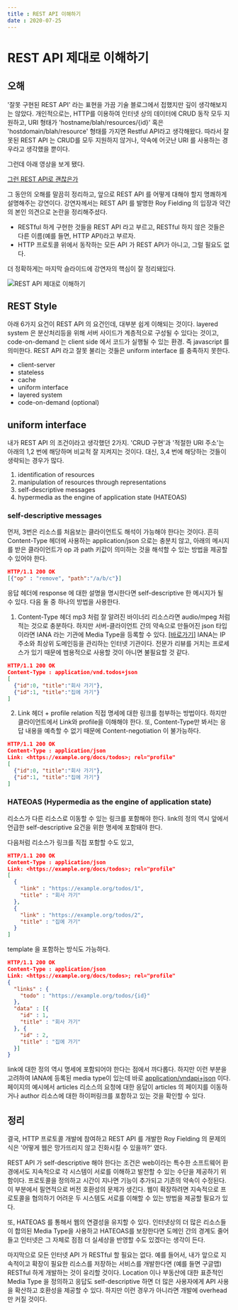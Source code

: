 ```yaml
---
title : REST API 이해하기
date : 2020-07-25
---
```


# REST API 제대로 이해하기


## 오해

'잘못 구현된 REST API' 라는 표현을 가끔 기술 블로그에서 접했지만 깊이 생각해보지는 않았다. 개인적으로는, HTTP를 이용하여 인터넷 상의 데이터에 CRUD 동작 모두 지원하고, URI 형태가 'hostname/blah/resources/{id}' 혹은 'hostdomain/blah/resource' 형태를 가지면 Restful API라고 생각해왔다. 따라서 잘못된 REST API 는 CRUD를 모두 지원하지 않거나, 약속에 어긋난 URI 를 사용하는 경우라고 생각했을 뿐이다.

그런데 아래 영상을 보게 됐다.

[그런 REST API로 괜찮은가](https://www.youtube.com/watch?time_continue=1697&v=RP_f5dMoHFc&feature=emb_logo02)



그 동안의 오해를 말끔히 정리하고, 앞으로 REST API 를 어떻게 대해야 할지 명쾌하게 설명해주는 강연이다.
강연자께서는 REST API 를 발명한 Roy Fielding 의 입장과 약간의 본인 의견으로 논란을 정리해주셨다.

- RESTful 하게 구현한 것들을 REST API 라고 부르고, RESTful 하지 않은 것들은 다른 이름(예를 들면, HTTP API)라고 부르자.
- HTTP 프로토콜 위에서 동작하는 모든 API 가 REST API가 아니고, 그럴 필요도 없다.



더 정확하게는 마지막 슬라이드에 강연자의 핵심이 잘 정리돼있다.

![REST API 제대로 이해하기](https://user-images.githubusercontent.com/7664099/88474435-5e5aae80-cf61-11ea-975a-685eda0d1e8c.png)



## REST Style

아래 6가지 요건이 REST API 의 요건인데, 대부분 쉽게 이해되는 것이다. layered system 은 분산처리등을 위해 서버 사이드가 계층적으로 구성될 수 있다는 것이고, code-on-demand 는 client side 에서 코드가 실행될 수 있는 환경. 즉 javascript 를 의미한다. REST API 라고 잘못 불리는 것들은 uniform interface 를 충족하지 못한다.

- client-server
- stateless
- cache
- uniform interface
- layered system
- code-on-demand (optional)



## uniform interface

내가 REST API 의 조건이라고 생각했던 2가지. 'CRUD 구현'과 '적절한 URI 주소'는 아래의 1,2 번에 해당하며 비교적 잘 지켜지는 것이다. 대신, 3,4 번에 해당하는 것들이 생략되는 경우가 많다.

1. identification of resources
2. manipulation of resources through representations
3. self-descriptive messages
4. hypermedia as the engine of application state (HATEOAS)



### self-descriptive messages

먼저, 3번은 리소스를 처음보는 클라이언트도 해석이 가능해야 한다는 것이다. 흔히 Content-Type 헤더에 사용하는 application/json 으로는 충분치 않고, 아래의 메시지를 받은 클라이언트가 op 과 path 키값이 의미하는 것을 해석할 수 있는 방법을 제공할 수 있어야 한다.

```json
HTTP/1.1 200 OK
[{"op" : "remove", "path":"/a/b/c"}]
```



응답 헤더에 response 에 대한 설명을 명시한다면 self-descriptive 한 메시지가 될 수 있다. 다음 둘 중 하나의 방법을 사용한다.

1. Content-Type 헤더
   mp3 처럼 잘 알려진 바이너리 리소스라면 audio/mpeg 처럼 적는 것으로 충분하다. 하지만 서버-클라이언트 간의 약속으로 만들어진 json 타입이라면 IANA 라는 기관에 Media Type을 등록할 수 있다. [[바로가기](https://www.iana.org/assignments/media-types/media-types.xhtml)]
   IANA는 IP주소와 최상위 도메인등을 관리하는 인터넷 기관이다. 전문가 리뷰를 거치는 프로세스가 있기 때문에 범용적으로 사용할 것이 아니면 불필요할 것 같다.

```json
HTTP/1.1 200 OK
Content-Type : application/vnd.todos+json
[
  {"id":0, "title":"회사 가기"},
  {"id":1, "title":"집에 가기"}
]
```



2. Link 헤더 + profile relation
   직접 명세에 대한 링크를 첨부하는 방법이다. 하지만 클라이언트에서 Link와 profile을 이해해야 한다. 또, Content-Type만 봐서는 응답 내용을 예측할 수 없기 때문에 Content-negotiation 이 불가능하다.

```json
HTTP/1.1 200 OK
Content-Type : application/json
Link: <https://example.org/docs/todos>; rel="profile"
[
  {"id":0, "title":"회사 가기"},
  {"id":1, "title":"집에 가기"}
]
```



### HATEOAS (Hypermedia as the engine of application state)

리소스가 다른 리소스로 이동할 수 있는 링크를 포함해야 한다. link의 정의 역시 앞에서 언급한 self-descriptive 요건을 위한 명세에 포함돼야 한다.

다음처럼 리소스가 링크를 직접 포함할 수도 있고,

```json
HTTP/1.1 200 OK
Content-Type : application/json
Link: <https://example.org/docs/todos>; rel="profile"
[
  {
    "link" : "https://example.org/todos/1",
    "title" : "회사 가기"
  },
  {
    "link" : "https://example.org/todos/2",
    "title" : "집에 가기"
  }
]
```

template 을 포함하는 방식도 가능하다.

```json
HTTP/1.1 200 OK
Content-Type : application/json
Link: <https://example.org/docs/todos>; rel="profile"
{
  "links" : {
    "todo" : "https://example.org/todos/{id}"
  },
  "data" : [{
    "id" : 1,
    "title" : "회사 가기"
  }, {
    "id" : 2,
    "title" : "집에 가기"
  }]
}
```

link에 대한 정의 역시 명세에 포함되어야 한다는 점에서 까다롭다. 하지만 이런 부분을 고려하여 IANA에 등록된 media type이 있는데 바로 [application/vndapi+json](https://jsonapi.org/) 이다. 페이지의 예시에서 articles 리소스의 요청에 대한 응답이 articles 의 페이지를 이동하거나 author 리소스에 대한 하이퍼링크를 포함하고 있는 것을 확인할 수 있다.



## 정리

결국, HTTP 프로토콜 개발에 참여하고 REST API 를 개발한 Roy Fielding 의 문제의식은 '어떻게 웹은 망가뜨리지 않고 진화시킬 수 있을까?' 였다.

REST API 가 self-descriptive 해야 한다는 조건은 web이라는 특수한 소프트웨어 환경에서도 지속적으로 각 시스템이 서로를 이해하고 발전할 수 있는 수단을 제공하기 위함이다. 프로토콜을 정의하고 시간이 지나면 기능이 추가되고 기존의 약속이 수정된다. 이 부분에서 필연적으로 버전 호환성의 문제가 생긴다. 웹이 확장하려면 지속적으로 프로토콜을 협의하기 어려운 두 시스템도 서로를 이해할 수 있는 방법을 제공할 필요가 있다. 

또, HATEOAS 를 통해서 웹의 연결성을 유지할 수 있다. 인터넷상의 더 많은 리소스들이 합의된 Media Type을 사용하고 HATEOAS를 보장한다면 도메인 간의 경계도 줄어들고 인터넷은 그 자체로 점점 더 실세상을 반영할 수도 있겠다는 생각이 든다.

마지막으로 모든 인터넷 API 가 RESTful 할 필요는 없다. 예를 들어서, 내가 앞으로 지속적이고 확장이 필요한 리소스를 저장하는 서비스를 개발한다면 (예를 들면 구글맵) RESTful 하게 개발하는 것이 유리할 것이다. Location 이나 부동산에 대한 표준적인 Media Type 을 정의하고 응답도 self-descriptive 하면 더 많은 사용자에게 API 사용을 확산하고 호환성을 제공할 수 있다. 하지만 이런 경우가 아니라면 개발에 overhead만 커질 것이다.




